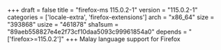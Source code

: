 +++
draft = false
title = "firefox-ms 115.0.2-1"
version = "115.0.2-1"
categories = ['locale-extra', 'firefox-extensions']
arch = "x86_64"
size = "393868"
usize = "461878"
sha1sum = "89aeb558827e4e2f73cf10daa5093c99961854a0"
depends = "['firefox>=115.0.2']"
+++
Malay language support for Firefox